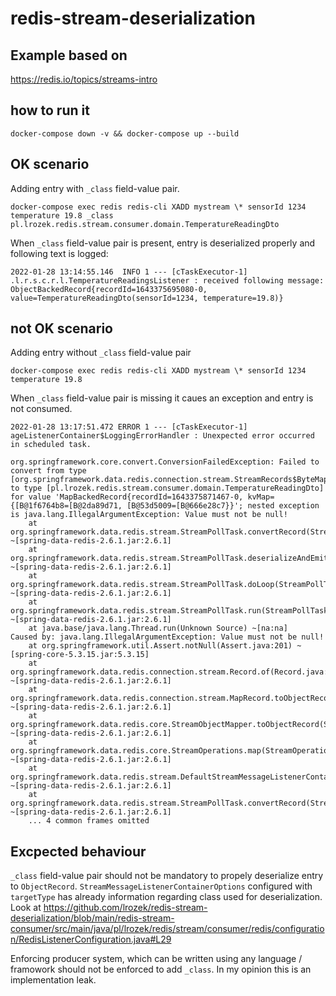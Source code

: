 # redis-stream-deserialization

## Example based on 
https://redis.io/topics/streams-intro


## how to run it

```shell
docker-compose down -v && docker-compose up --build
```


## OK scenario

Adding entry with `_class` field-value pair. 
```shell
docker-compose exec redis redis-cli XADD mystream \* sensorId 1234 temperature 19.8 _class pl.lrozek.redis.stream.consumer.domain.TemperatureReadingDto
```
When `_class` field-value pair is present, entry is deserialized properly and following text is logged:
```
2022-01-28 13:14:55.146  INFO 1 --- [cTaskExecutor-1] .l.r.s.c.r.l.TemperatureReadingsListener : received following message: ObjectBackedRecord{recordId=1643375695080-0, value=TemperatureReadingDto(sensorId=1234, temperature=19.8)}

```


## not OK scenario
Adding entry without `_class` field-value pair

```shell
docker-compose exec redis redis-cli XADD mystream \* sensorId 1234 temperature 19.8
```
When `_class` field-value pair is missing it caues an exception and entry is not consumed.

```
2022-01-28 13:17:51.472 ERROR 1 --- [cTaskExecutor-1] ageListenerContainer$LoggingErrorHandler : Unexpected error occurred in scheduled task.

org.springframework.core.convert.ConversionFailedException: Failed to convert from type [org.springframework.data.redis.connection.stream.StreamRecords$ByteMapBackedRecord] to type [pl.lrozek.redis.stream.consumer.domain.TemperatureReadingDto] for value 'MapBackedRecord{recordId=1643375871467-0, kvMap={[B@1f6764b8=[B@2da89d71, [B@53d5009=[B@666e28c7}}'; nested exception is java.lang.IllegalArgumentException: Value must not be null!
	at org.springframework.data.redis.stream.StreamPollTask.convertRecord(StreamPollTask.java:198) ~[spring-data-redis-2.6.1.jar:2.6.1]
	at org.springframework.data.redis.stream.StreamPollTask.deserializeAndEmitRecords(StreamPollTask.java:176) ~[spring-data-redis-2.6.1.jar:2.6.1]
	at org.springframework.data.redis.stream.StreamPollTask.doLoop(StreamPollTask.java:148) ~[spring-data-redis-2.6.1.jar:2.6.1]
	at org.springframework.data.redis.stream.StreamPollTask.run(StreamPollTask.java:132) ~[spring-data-redis-2.6.1.jar:2.6.1]
	at java.base/java.lang.Thread.run(Unknown Source) ~[na:na]
Caused by: java.lang.IllegalArgumentException: Value must not be null!
	at org.springframework.util.Assert.notNull(Assert.java:201) ~[spring-core-5.3.15.jar:5.3.15]
	at org.springframework.data.redis.connection.stream.Record.of(Record.java:81) ~[spring-data-redis-2.6.1.jar:2.6.1]
	at org.springframework.data.redis.connection.stream.MapRecord.toObjectRecord(MapRecord.java:147) ~[spring-data-redis-2.6.1.jar:2.6.1]
	at org.springframework.data.redis.core.StreamObjectMapper.toObjectRecord(StreamObjectMapper.java:138) ~[spring-data-redis-2.6.1.jar:2.6.1]
	at org.springframework.data.redis.core.StreamOperations.map(StreamOperations.java:577) ~[spring-data-redis-2.6.1.jar:2.6.1]
	at org.springframework.data.redis.stream.DefaultStreamMessageListenerContainer.lambda$getDeserializer$2(DefaultStreamMessageListenerContainer.java:240) ~[spring-data-redis-2.6.1.jar:2.6.1]
	at org.springframework.data.redis.stream.StreamPollTask.convertRecord(StreamPollTask.java:196) ~[spring-data-redis-2.6.1.jar:2.6.1]
	... 4 common frames omitted
```

## Excpected behaviour
`_class` field-value pair should not be mandatory to propely deserialize entry to `ObjectRecord`. `StreamMessageListenerContainerOptions` configured with `targetType` has already information regarding class used for deserialization. Look at
https://github.com/lrozek/redis-stream-deserialization/blob/main/redis-stream-consumer/src/main/java/pl/lrozek/redis/stream/consumer/redis/configuration/RedisListenerConfiguration.java#L29

Enforcing producer system, which can be written using any language / framowork should not be enforced to add `_class`. In my opinion this is an implementation leak.
